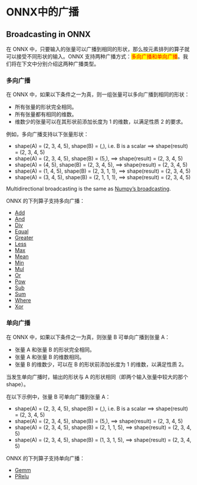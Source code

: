 # ONNX中的广播

## Broadcasting in ONNX

在 ONNX 中，只要输入的张量可以广播到相同的形状，那么按元素排列的算子就可以接受不同形状的输入。ONNX 支持两种广播方式：<mark style="color:red;">多向广播和单向广播</mark>。我们将在下文中分别介绍这两种广播类型。

### 多向广播

在 ONNX 中，如果以下条件之一为真，则一组张量可以多向广播到相同的形状：

* 所有张量的形状完全相同。
* 所有张量都有相同的维数。
* 维数少的张量可以在其形状前添加长度为 1 的维数，以满足性质 2 的要求。

例如，多向广播支持以下张量形状：

* shape(A) = (2, 3, 4, 5), shape(B) = (,), i.e. B is a scalar ==> shape(result) = (2, 3, 4, 5)
* shape(A) = (2, 3, 4, 5), shape(B) = (5,), ==> shape(result) = (2, 3, 4, 5)
* shape(A) = (4, 5), shape(B) = (2, 3, 4, 5), ==> shape(result) = (2, 3, 4, 5)
* shape(A) = (1, 4, 5), shape(B) = (2, 3, 1, 1), ==> shape(result) = (2, 3, 4, 5)
* shape(A) = (3, 4, 5), shape(B) = (2, 1, 1, 1), ==> shape(result) = (2, 3, 4, 5)

Multidirectional broadcasting is the same as [Numpy’s broadcasting](https://docs.scipy.org/doc/numpy/user/basics.broadcasting.html#general-broadcasting-rules).

ONNX 的下列算子支持多向广播：

* [Add](https://onnx.ai/onnx/repo-docs/Broadcasting.html#Operators.md#Add)
* [And](https://onnx.ai/onnx/repo-docs/Broadcasting.html#Operators.md#And)
* [Div](https://onnx.ai/onnx/repo-docs/Broadcasting.html#Operators.md#Div)
* [Equal](https://onnx.ai/onnx/repo-docs/Broadcasting.html#Operators.md#Equal)
* [Greater](https://onnx.ai/onnx/repo-docs/Broadcasting.html#Operators.md#Greater)
* [Less](https://onnx.ai/onnx/repo-docs/Broadcasting.html#Operators.md#Less)
* [Max](https://onnx.ai/onnx/repo-docs/Broadcasting.html#Operators.md#Max)
* [Mean](https://onnx.ai/onnx/repo-docs/Broadcasting.html#Operators.md#Mean)
* [Min](https://onnx.ai/onnx/repo-docs/Broadcasting.html#Operators.md#Min)
* [Mul](https://onnx.ai/onnx/repo-docs/Broadcasting.html#Operators.md#Mul)
* [Or](https://onnx.ai/onnx/repo-docs/Broadcasting.html#Operators.md#Or)
* [Pow](https://onnx.ai/onnx/repo-docs/Broadcasting.html#Operators.md#Pow)
* [Sub](https://onnx.ai/onnx/repo-docs/Broadcasting.html#Operators.md#Sub)
* [Sum](https://onnx.ai/onnx/repo-docs/Broadcasting.html#Operators.md#Sum)
* [Where](https://onnx.ai/onnx/repo-docs/Broadcasting.html#Operators.md#Where)
* [Xor](https://onnx.ai/onnx/repo-docs/Broadcasting.html#Operators.md#Xor)

### 单向广播

在 ONNX 中，如果以下条件之一为真，则张量 B 可单向广播到张量 A：

* 张量 A 和张量 B 的形状完全相同。
* 张量 A 和张量 B 的维数相同。
* 张量 B 的维数少，可以在 B 的形状前添加长度为 1 的维数，以满足性质 2。

当发生单向广播时，输出的形状与 A 的形状相同（即两个输入张量中较大的那个shape）。

在以下示例中，张量 B 可单向广播到张量 A：

* shape(A) = (2, 3, 4, 5), shape(B) = (,), i.e. B is a scalar ==> shape(result) = (2, 3, 4, 5)
* shape(A) = (2, 3, 4, 5), shape(B) = (5,), ==> shape(result) = (2, 3, 4, 5)
* shape(A) = (2, 3, 4, 5), shape(B) = (2, 1, 1, 5), ==> shape(result) = (2, 3, 4, 5)
* shape(A) = (2, 3, 4, 5), shape(B) = (1, 3, 1, 5), ==> shape(result) = (2, 3, 4, 5)

ONNX 的下列算子支持单向广播：

* [Gemm](https://onnx.ai/onnx/repo-docs/Broadcasting.html#Operators.md#Gemm)
* [PRelu](https://onnx.ai/onnx/repo-docs/Broadcasting.html#Operators.md#PRelu)
